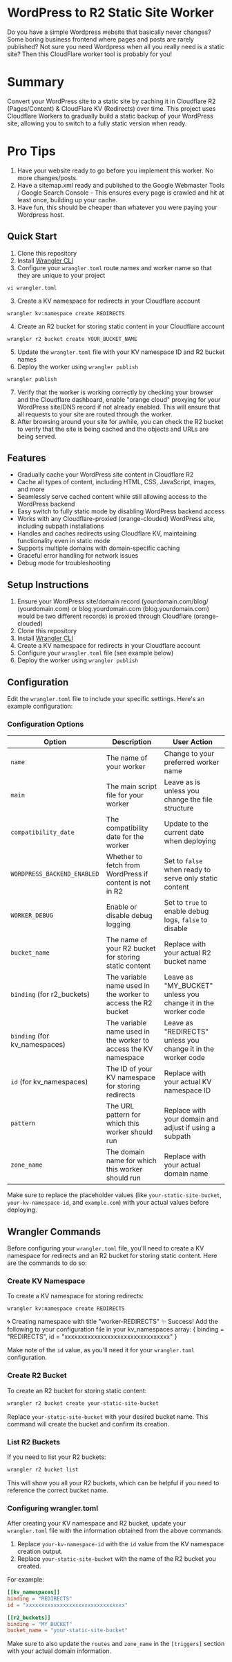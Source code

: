 # WordPress to R2 Static Site Worker

Do you have a simple Wordpress website that basically never changes? Some boring business frontend where pages and posts are rarely published? Not sure you need Wordpress when all you really need is a static site? Then this CloudFlare worker tool is probably for you!

# Summary

Convert your WordPress site to a static site by caching it in Cloudflare R2 (Pages/Content) & CloudFlare KV (Redirects) over time. This project uses Cloudflare Workers to gradually build a static backup of your WordPress site, allowing you to switch to a fully static version when ready.

# Pro Tips
1. Have your website ready to go before you implement this worker. No more changes/posts.
2. Have a sitemap.xml ready and published to the Google Webmaster Tools / Google Search Console - This ensures every page is crawled and hit at least once, building up your cache.
3. Have fun, this should be cheaper than whatever you were paying your Wordpress host.

## Quick Start

1. Clone this repository
2. Install [Wrangler CLI](https://developers.cloudflare.com/workers/cli-wrangler/install-update)
3. Configure your `wrangler.toml` route names and worker name so that they are unique to your project
```
vi wrangler.toml
```
3. Create a KV namespace for redirects in your Cloudflare account
```
wrangler kv:namespace create REDIRECTS
```
4. Create an R2 bucket for storing static content in your Cloudflare account
```
wrangler r2 bucket create YOUR_BUCKET_NAME
```
5. Update the `wrangler.toml` file with your KV namespace ID and R2 bucket names
6. Deploy the worker using `wrangler publish`
```
wrangler publish
```
7. Verify that the worker is working correctly by checking your browser and the Cloudflare dashboard, enable "orange cloud" proxying for your WordPress site/DNS record if not already enabled. This will ensure that all requests to your site are routed through the worker.
8. After browsing around your site for awhile, you can check the R2 bucket to verify that the site is being cached and the objects and URLs are being served.

## Features

- Gradually cache your WordPress site content in Cloudflare R2
- Cache all types of content, including HTML, CSS, JavaScript, images, and more
- Seamlessly serve cached content while still allowing access to the WordPress backend
- Easy switch to fully static mode by disabling WordPress backend access
- Works with any Cloudflare-proxied (orange-clouded) WordPress site, including subpath installations
- Handles and caches redirects using Cloudflare KV, maintaining functionality even in static mode
- Supports multiple domains with domain-specific caching
- Graceful error handling for network issues
- Debug mode for troubleshooting

## Setup Instructions

1. Ensure your WordPress site/domain record (yourdomain.com/blog/ (yourdomain.com) or blog.yourdomain.com (blog.yourdomain.com) would be two different records) is proxied through Cloudflare (orange-clouded)
2. Clone this repository
3. Install [Wrangler CLI](https://developers.cloudflare.com/workers/cli-wrangler/install-update)
4. Create a KV namespace for redirects in your Cloudflare account
5. Configure your `wrangler.toml` file (see example below)
6. Deploy the worker using `wrangler publish`

## Configuration

Edit the `wrangler.toml` file to include your specific settings. Here's an example configuration:

### Configuration Options

| Option | Description | User Action |
|--------|-------------|-------------|
| `name` | The name of your worker | Change to your preferred worker name |
| `main` | The main script file for your worker | Leave as is unless you change the file structure |
| `compatibility_date` | The compatibility date for the worker | Update to the current date when deploying |
| `WORDPRESS_BACKEND_ENABLED` | Whether to fetch from WordPress if content is not in R2 | Set to `false` when ready to serve only static content |
| `WORKER_DEBUG` | Enable or disable debug logging | Set to `true` to enable debug logs, `false` to disable |
| `bucket_name` | The name of your R2 bucket for storing static content | Replace with your actual R2 bucket name |
| `binding` (for r2_buckets) | The variable name used in the worker to access the R2 bucket | Leave as "MY_BUCKET" unless you change it in the worker code |
| `binding` (for kv_namespaces) | The variable name used in the worker to access the KV namespace | Leave as "REDIRECTS" unless you change it in the worker code |
| `id` (for kv_namespaces) | The ID of your KV namespace for storing redirects | Replace with your actual KV namespace ID |
| `pattern` | The URL pattern for which this worker should run | Replace with your domain and adjust if using a subpath |
| `zone_name` | The domain name for which this worker should run | Replace with your actual domain name |

Make sure to replace the placeholder values (like `your-static-site-bucket`, `your-kv-namespace-id`, and `example.com`) with your actual values before deploying.

## Wrangler Commands

Before configuring your `wrangler.toml` file, you'll need to create a KV namespace for redirects and an R2 bucket for storing static content. Here are the commands to do so:

### Create KV Namespace

To create a KV namespace for storing redirects:

```
wrangler kv:namespace create REDIRECTS
```
🌀 Creating namespace with title "worker-REDIRECTS"
✨ Success!
Add the following to your configuration file in your kv_namespaces array:
{ binding = "REDIRECTS", id = "xxxxxxxxxxxxxxxxxxxxxxxxxxxxxxxx" }

Make note of the `id` value, as you'll need it for your `wrangler.toml` configuration.

### Create R2 Bucket

To create an R2 bucket for storing static content:

```bash
wrangler r2 bucket create your-static-site-bucket
```

Replace `your-static-site-bucket` with your desired bucket name. This command will create the bucket and confirm its creation.

### List R2 Buckets

If you need to list your R2 buckets:

```bash
wrangler r2 bucket list
```

This will show you all your R2 buckets, which can be helpful if you need to reference the correct bucket name.

### Configuring wrangler.toml

After creating your KV namespace and R2 bucket, update your `wrangler.toml` file with the information obtained from the above commands:

1. Replace `your-kv-namespace-id` with the `id` value from the KV namespace creation output.
2. Replace `your-static-site-bucket` with the name of the R2 bucket you created.

For example:

```toml
[[kv_namespaces]]
binding = "REDIRECTS"
id = "xxxxxxxxxxxxxxxxxxxxxxxxxxxxxxxx"

[[r2_buckets]]
binding = "MY_BUCKET"
bucket_name = "your-static-site-bucket"
```

Make sure to also update the `routes` and `zone_name` in the `[triggers]` section with your actual domain information.
